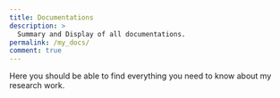 ```yaml
---
title: Documentations
description: >
  Summary and Display of all documentations.
permalink: /my_docs/
comment: true
---
```


Here you should be able to find everything you need to know about my research work. 
